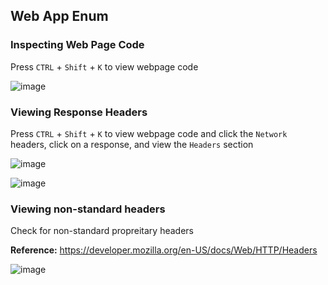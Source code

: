 ## Web App Enum

### Inspecting Web Page Code

Press `CTRL` + `Shift` + `K` to view webpage code

![image](https://user-images.githubusercontent.com/68156940/210158321-22ef69f2-bc93-4749-94f3-d6f421d563af.png)
### Viewing Response Headers

Press `CTRL` + `Shift` + `K` to view webpage code and click the `Network` headers, click on a response, and view the `Headers` section

![image](https://user-images.githubusercontent.com/68156940/210158341-45dceecc-5603-47d3-b2b3-2cbd96c37a01.png)

![image](https://user-images.githubusercontent.com/68156940/210158371-65d61f2b-cd48-4f73-b847-b25bcb2f0101.png)

### Viewing non-standard headers
Check for non-standard propreitary headers

**Reference:** https://developer.mozilla.org/en-US/docs/Web/HTTP/Headers

![image](https://user-images.githubusercontent.com/68156940/210179884-8e4bd0d7-f2db-41e1-acf7-13401f6c039c.png)
